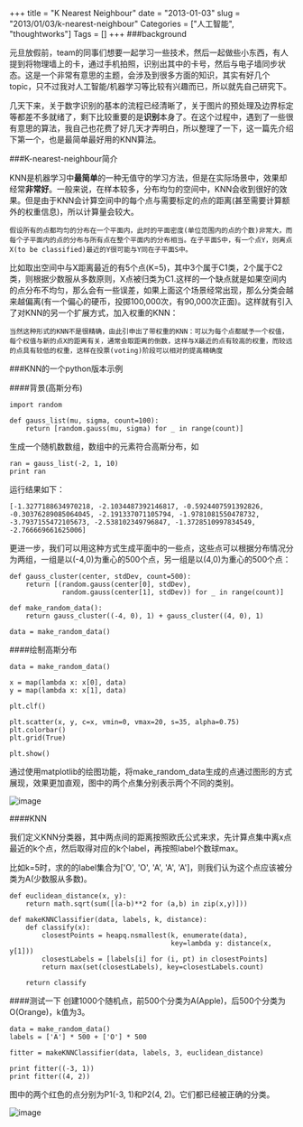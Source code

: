 +++
title = "K Nearest Neighbour"
date = "2013-01-03"
slug = "2013/01/03/k-nearest-neighbour"
Categories = ["人工智能", "thoughtworks"]
Tags = []
+++
###background

元旦放假前，team的同事们想要一起学习一些技术，然后一起做些小东西，有人提到将物理墙上的卡，通过手机拍照，识别出其中的卡号，然后与电子墙同步状态。这是一个非常有意思的主题，会涉及到很多方面的知识，其实有好几个topic，只不过我对人工智能/机器学习等比较有兴趣而已，所以就先自己研究下。

几天下来，关于数字识别的基本的流程已经清晰了，关于图片的预处理及边界标定等都差不多就绪了，剩下比较重要的是**识别**本身了。在这个过程中，遇到了一些很有意思的算法，我自己也花费了好几天才弄明白，所以整理了一下，这一篇先介绍下第一个，也是最简单最好用的KNN算法。

###K-nearest-neighbour简介

KNN是机器学习中**最简单**的一种无值守的学习方法，但是在实际场景中，效果却经常**非常好**。一般来说，在样本较多，分布均匀的空间中，KNN会收到很好的效果。但是由于KNN会计算空间中的每个点与需要标定的点的距离(甚至需要计算额外的权重信息)，所以计算量会较大。

```
假设所有的点都均匀的分布在一个平面内，此时的平面密度(单位范围内的点的个数)非常大，而每个子平面内的点的分布与所有点在整个平面内的分布相当。在子平面S中，有一个点Y，则离点X(to be classified)最近的Y很可能与Y同在子平面S中。
```

比如取出空间中与X距离最近的有5个点(K=5)，其中3个属于C1类，2个属于C2类，则根据少数服从多数原则，X点被归类为C1.这样的一个缺点就是如果空间内的点分布不均匀，那么会有一些误差，如果上面这个场景经常出现，那么分类会越来越偏离(有一个偏心的硬币，投掷100,000次，有90,000次正面)。这样就有引入了对KNN的另一个扩展方式，加入权重的KNN：

```
当然这种形式的KNN不是很精确，由此引申出了带权重的KNN：可以为每个点都赋予一个权值，每个权值与新的点X的距离有关，通常会取距离的倒数，这样与X最近的点有较高的权重，而较远的点具有较低的权重，这样在投票(voting)阶段可以相对的提高精确度
```

###KNN的一个python版本示例

####背景(高斯分布)
```
import random

def gauss_list(mu, sigma, count=100):
    return [random.gauss(mu, sigma) for _ in range(count)]
```

生成一个随机数数组，数组中的元素符合高斯分布，如

```
ran = gauss_list(-2, 1, 10)
print ran
```

运行结果如下：

```
[-1.3277188634970218, -2.1034487392146817, -0.5924407591392826, -0.30376289085064045, -2.191337071105794, -1.9781081550478732, -3.7937155472105673, -2.538102349796847, -1.3728510997834549, -2.766669661625006]
```

更进一步，我们可以用这种方式生成平面中的一些点，这些点可以根据分布情况分为两组，一组是以(-4,0)为重心的500个点，另一组是以(4,0)为重心的500个点：

```
def gauss_cluster(center, stdDev, count=500):
    return [(random.gauss(center[0], stdDev),
             random.gauss(center[1], stdDev)) for _ in range(count)]

def make_random_data():
    return gauss_cluster((-4, 0), 1) + gauss_cluster((4, 0), 1)

data = make_random_data()

```

####绘制高斯分布

```
data = make_random_data()

x = map(lambda x: x[0], data)
y = map(lambda x: x[1], data)

plt.clf()

plt.scatter(x, y, c=x, vmin=0, vmax=20, s=35, alpha=0.75)
plt.colorbar()
plt.grid(True)

plt.show()
```
通过使用matplotlib的绘图功能，将make_random_data生成的点通过图形的方式展现，效果更加直观，图中的两个点集分别表示两个不同的类别。

![image](/images/2013/01/gauss-distribution-resized.png)

####KNN

我们定义KNN分类器，其中两点间的距离按照欧氏公式来求，先计算点集中离x点最近的k个点，然后取得对应的k个label，再按照label个数球max。

比如k=5时，求的的label集合为['O', 'O', 'A', 'A', 'A']，则我们认为这个点应该被分类为A(少数服从多数)。

```
def euclidean_distance(x, y):
    return math.sqrt(sum([(a-b)**2 for (a,b) in zip(x,y)]))

def makeKNNClassifier(data, labels, k, distance):
    def classify(x):
        closestPoints = heapq.nsmallest(k, enumerate(data),
                                        key=lambda y: distance(x, y[1]))
        closestLabels = [labels[i] for (i, pt) in closestPoints]
        return max(set(closestLabels), key=closestLabels.count)

    return classify
```

####测试一下
创建1000个随机点，前500个分类为A(Apple)，后500个分类为O(Orange)，k值为3。

```
data = make_random_data()
labels = ['A'] * 500 + ['O'] * 500

fitter = makeKNNClassifier(data, labels, 3, euclidean_distance)

print fitter((-3, 1))
print fitter((4, 2))
```

图中的两个红色的点分别为P1(-3, 1)和P2(4, 2)。它们都已经被正确的分类。

![image](/images/2013/01/knn-plant-resized.png)

